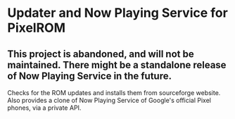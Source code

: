 # Updater and Now Playing Service for PixelROM

## This project is abandoned, and will not be maintained. There might be a standalone release of Now Playing Service in the future.

Checks for the ROM updates and installs them from sourceforge website.
Also provides a clone of Now Playing Service of Google's official Pixel phones, via a private API.